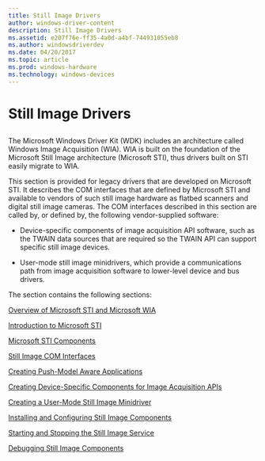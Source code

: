 ```yaml
---
title: Still Image Drivers
author: windows-driver-content
description: Still Image Drivers
ms.assetid: e207f76e-ff35-4a0d-a4bf-744931055eb8
ms.author: windowsdriverdev
ms.date: 04/20/2017
ms.topic: article
ms.prod: windows-hardware
ms.technology: windows-devices
---
```


# Still Image Drivers


## <a href="" id="ddk-still-image-drivers-si"></a>


The Microsoft Windows Driver Kit (WDK) includes an architecture called Windows Image Acquisition (WIA). WIA is built on the foundation of the Microsoft Still Image architecture (Microsoft STI), thus drivers built on STI easily migrate to WIA.

This section is provided for legacy drivers that are developed on Microsoft STI. It describes the COM interfaces that are defined by Microsoft STI and available to vendors of such still image hardware as flatbed scanners and digital still image cameras. The COM interfaces described in this section are called by, or defined by, the following vendor-supplied software:

-   Device-specific components of image acquisition API software, such as the TWAIN data sources that are required so the TWAIN API can support specific still image devices.

-   User-mode still image minidrivers, which provide a communications path from image acquisition software to lower-level device and bus drivers.

The section contains the following sections:

[Overview of Microsoft STI and Microsoft WIA](overview-of-microsoft-sti-and-microsoft-wia.md)

[Introduction to Microsoft STI](introduction-to-microsoft-sti.md)

[Microsoft STI Components](microsoft-sti-components.md)

[Still Image COM Interfaces](still-image-com-interfaces.md)

[Creating Push-Model Aware Applications](creating-push-model-aware-applications.md)

[Creating Device-Specific Components for Image Acquisition APIs](creating-device-specific-components-for-image-acquisition-apis.md)

[Creating a User-Mode Still Image Minidriver](creating-a-user-mode-still-image-minidriver.md)

[Installing and Configuring Still Image Components](installing-and-configuring-still-image-components.md)

[Starting and Stopping the Still Image Service](starting-and-stopping-the-still-image-service.md)

[Debugging Still Image Components](debugging-still-image-components.md)

 

 





